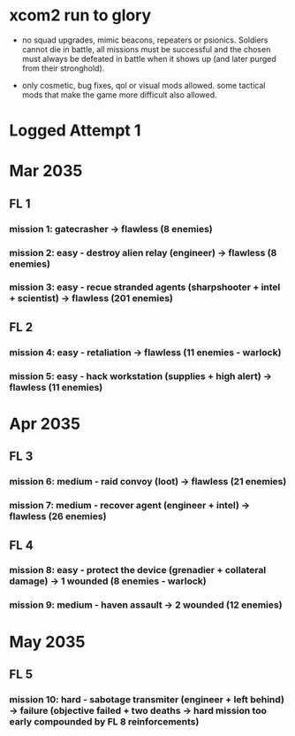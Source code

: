 # xcom2 run to glory

- no squad upgrades, mimic beacons, repeaters or psionics. Soldiers cannot die in battle, all missions must be successful and the chosen must always be defeated in battle when it shows up (and later purged from their stronghold).

- only cosmetic, bug fixes, qol or visual mods allowed. some tactical mods that make the game more difficult also allowed.

# Logged Attempt 1

# Mar 2035
## FL 1
### mission 1: gatecrasher -> flawless (8 enemies)
### mission 2: easy - destroy alien relay (engineer) -> flawless (8 enemies)
### mission 3: easy - recue stranded agents (sharpshooter + intel + scientist) -> flawless (201 enemies)
## FL 2
### mission 4: easy - retaliation -> flawless (11 enemies - warlock)
### mission 5: easy - hack workstation (supplies + high alert) -> flawless (11 enemies)
# Apr 2035
## FL 3
### mission 6: medium - raid convoy (loot) -> flawless (21 enemies)
### mission 7: medium - recover agent (engineer + intel) -> flawless (26 enemies)
## FL 4
### mission 8: easy - protect the device (grenadier + collateral damage) -> 1 wounded (8 enemies - warlock)
### mission 9: medium - haven assault -> 2 wounded (12 enemies)
# May 2035
## FL 5
### mission 10: hard - sabotage transmiter (engineer + left behind) -> failure (objective failed + two deaths -> hard mission too early compounded by FL 8 reinforcements)